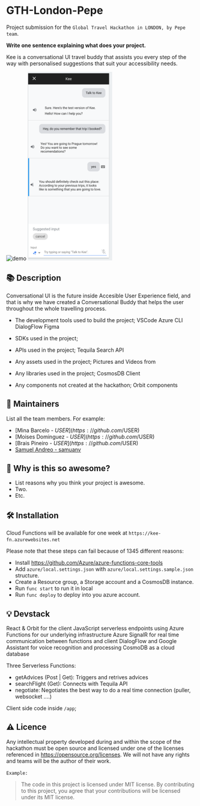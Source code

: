 # GTH-London-Pepe
Project submission for the `Global Travel Hackathon in LONDON, by Pepe team`.

**Write one sentence explaining what does your project.**

Kee is a conversational UI travel buddy that assists you every step of the way with personalised suggestions that suit your accessibility needs.

![demo](./screenshots/demo.gif)
<img src="./screenshots/chat.png" height="500px"/>

## :books: Description

Conversational UI is the future inside Accesible User Experience field, and that is why we have created a Conversational Buddy that helps the user throughout the whole travelling process.

* The development tools used to build the project;
VSCode
Azure CLI
DialogFlow
Figma

* SDKs used in the project;
* APIs used in the project;
Tequila Search API
* Any assets used in the project;
Pictures and Videos from
* Any libraries used in the project;
CosmosDB Client
* Any components not created at the hackathon;
Orbit components

## :hugs: Maintainers

List all the team members. For example:
* [Mina Barcelo - $USER](https://github.com/$USER)
* [Moises Dominguez - $USER](https://github.com/$USER)
* [Brais Pineiro - $USER](https://github.com/$USER)
* [Samuel Andreo - samuanv](https://github.com/samuanv)


## :tada: Why is this so awesome?

* List reasons why you think your project is awesome.
* Two.
* Etc.

## :hammer_and_wrench: Installation

Cloud Functions will be available for one week at `https://kee-fn.azurewebsites.net`

Please note that these steps can fail because of 1345 different reasons:

- Install https://github.com/Azure/azure-functions-core-tools
- Add `azure/local.settings.json` with `azure/local.settings.sample.json` structure.
- Create a Resource group, a Storage account and a CosmosDB instance.
- Run `func start` to run it in local
- Run `func deploy` to deploy into you azure account.

## :bulb: Devstack
React & Orbit for the client
JavaScript serverless endpoints using Azure Functions for our underlying infrastructure
Azure SignalR for real time communication between functions and client
DialogFlow and Google Assistant for voice recognition and processing
CosmoDB as a cloud database


Three Serverless Functions:
- getAdvices (Post | Get): Triggers and retrives advices
- searchFlight (Get): Connects with Tequila API
- negotiate: Negotiates the best way to do a real time connection (puller, websocket ....)

Client side code inside `/app`;
## :warning: Licence

Any intellectual property developed during and within the scope of the hackathon must be open source and licensed under one of the licenses referenced in https://opensource.org/licenses. We will not have any rights and teams will be the author of their work.

`Example:`

>The code in this project is licensed under MIT license. By contributing to this project, you agree that your contributions will be licensed under its MIT license.
